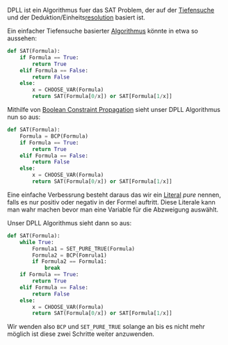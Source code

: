 
DPLL ist ein Algorithmus fuer das SAT Problem, der auf der [Tiefensuche](Algorithmen%20und%20Datenstrukturen/Graph.md#Tiefensuche) und der Deduktion/Einheits[resolution](Resolution.md) basiert ist.

Ein einfacher Tiefensuche basierter [Algorithmus](Algorithmus.md) könnte in etwa so aussehen:
```python
def SAT(Formula):
	if Formula == True:
		return True
	elif Formula == False:
		return False
	else:
		x = CHOOSE_VAR(Formula)
		return SAT(Formula[0/x]) or SAT[Formula[1/x]]
```


Mithilfe von [Boolean Constraint Propagation](Boolean%20Constraint%20Propagation.md) sieht unser DPLL Algorithmus nun so aus:
```python
def SAT(Formula):
	Formula = BCP(Formula)
	if Formula == True:
		return True
	elif Formula == False:
		return False
	else:
		x = CHOOSE_VAR(Formula)
		return SAT(Formula[0/x]) or SAT[Formula[1/x]]
```

Eine einfache Verbessrung besteht daraus das wir ein [Literal](Literal.md) _pure_ nennen, falls es nur positiv oder negativ in der Formel auftritt. Diese Literale kann man wahr machen bevor man eine Variable für die Abzweigung auswählt.

Unser DPLL Algorithmus sieht dann so aus:

```python
def SAT(Formula):
	while True:
		Formula1 = SET_PURE_TRUE(Formula)
		Formula2 = BCP(Fomrula1)
		if Formula2 == Formula1:
			break
	if Formula == True:
		return True
	elif Formula == False:
		return False
	else:
		x = CHOOSE_VAR(Formula)
		return SAT(Formula[0/x]) or SAT[Formula[1/x]]
```

Wir wenden also `BCP` und `SET_PURE_TRUE` solange an bis es nicht mehr möglich ist diese zwei Schritte weiter anzuwenden.


